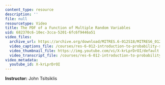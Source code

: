 ```yaml
---
content_type: resource
description: ''
file: null
resourcetype: Video
title: The PDF of a Function of Multiple Random Variables
uid: 682370c6-10ec-3cca-5201-6fc6f9446a51
video_files:
  archive_url: https://archive.org/download/MITRES.6-012S18/MITRES6_012S18_L11-09_300k.mp4
  video_captions_file: /courses/res-6-012-introduction-to-probability-spring-2018/b42f3617811e503380145ff034c1fefb_X-krLprDrOI.vtt
  video_thumbnail_file: https://img.youtube.com/vi/X-krLprDrOI/default.jpg
  video_transcript_file: /courses/res-6-012-introduction-to-probability-spring-2018/c7dc83047c64e39ee757fb2980b7cb64_X-krLprDrOI.pdf
video_metadata:
  youtube_id: X-krLprDrOI
---
```


**Instructor:** John Tsitsiklis